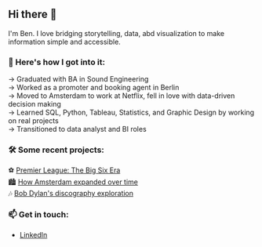 ## Hi there 👋

<!--
**ben-baror/ben-baror** is a ✨ _special_ ✨ repository because its `README.md` (this file) appears on your GitHub profile.

Here are some ideas to get you started:

- 🔭 I’m currently working on ...
- 🌱 I’m currently learning ...
- 👯 I’m looking to collaborate on ...
- 🤔 I’m looking for help with ...
- 💬 Ask me about ...
- 📫 How to reach me: ...
- 😄 Pronouns: ...
- ⚡ Fun fact: ...
-->
I'm Ben. I love bridging storytelling, data, abd visualization to make information simple and accessible.

### 🌱 Here's how I got into it:<br>
→ Graduated with BA in Sound Engineering <br>
→ Worked as a promoter and booking agent in Berlin <br>
→ Moved to Amsterdam to work at Netflix, fell in love with data-driven decision making <br>
→ Learned SQL, Python, Tableau, Statistics, and Graphic Design by working on real projects <br>
→ Transitioned to data analyst and BI roles 

### 🛠️ Some recent projects: <br>
⚽ [Premier League: The Big Six Era](https://github.com/ben-baror/epl_big_6_rankings_viz) <br>
🏙️ [How Amsterdam expanded over time](https://github.com/ben-baror/amsterdam-construction-history) <br>
🎶 [Bob Dylan's discography exploration](https://github.com/ben-baror/bob-dylan-discography-viz) <br>

### 📫 Get in touch: <br>
 - [LinkedIn](https://www.linkedin.com/in/ben-baror/) <br>
